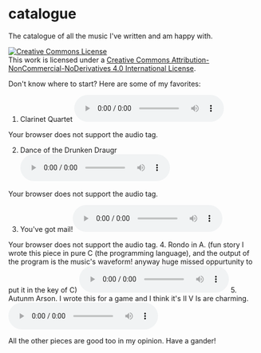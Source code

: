 # catalogue
The catalogue of all the music I've written and am happy with.

<a rel="license" href="http://creativecommons.org/licenses/by-nc-nd/4.0/"><img alt="Creative Commons License" style="border-width:0" src="https://i.creativecommons.org/l/by-nc-nd/4.0/88x31.png" /></a><br />This work is licensed under a <a rel="license" href="http://creativecommons.org/licenses/by-nc-nd/4.0/">Creative Commons Attribution-NonCommercial-NoDerivatives 4.0 International License</a>.

Don't know where to start? Here are some of my favorites:

1. Clarinet Quartet <audio controls>
  <source src="clarinet-quartet.mp3" type="audio/mp3">
  Your browser does not support the audio tag.
</audio>

2. Dance of the Drunken Draugr <audio controls>
  <source src="draugr.mp3" type="audio/mp3">
  Your browser does not support the audio tag.
</audio>

3. You've got mail!<audio controls>
  <source src="mail.mp3" type="audio/mp3">
  Your browser does not support the audio tag.
</audio>
4. Rondo in A. (fun story I wrote this piece in pure C (the programming language), and the output of the program is the music's waveform! anyway huge missed oppurtunity to put it in the key of C) <audio controls>
  <source src="rondo.mp3" type="audio/mp3">
  Your browser does not support the audio tag.
</audio>
5. Autunm Arson. I wrote this for a game and I think it's II V Is are charming. <audio controls>
  <source src="autunm-arson.mp3" type="audio/mp3">
  Your browser does not support the audio tag.
</audio>

All the other pieces are good too in my opinion. Have a gander!

